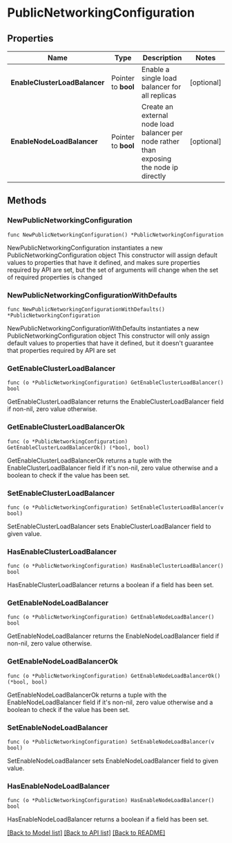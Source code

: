 # PublicNetworkingConfiguration

## Properties

Name | Type | Description | Notes
------------ | ------------- | ------------- | -------------
**EnableClusterLoadBalancer** | Pointer to **bool** | Enable a single load balancer for all replicas | [optional] 
**EnableNodeLoadBalancer** | Pointer to **bool** | Create an external node load balancer per node rather than exposing the node ip directly | [optional] 

## Methods

### NewPublicNetworkingConfiguration

`func NewPublicNetworkingConfiguration() *PublicNetworkingConfiguration`

NewPublicNetworkingConfiguration instantiates a new PublicNetworkingConfiguration object
This constructor will assign default values to properties that have it defined,
and makes sure properties required by API are set, but the set of arguments
will change when the set of required properties is changed

### NewPublicNetworkingConfigurationWithDefaults

`func NewPublicNetworkingConfigurationWithDefaults() *PublicNetworkingConfiguration`

NewPublicNetworkingConfigurationWithDefaults instantiates a new PublicNetworkingConfiguration object
This constructor will only assign default values to properties that have it defined,
but it doesn't guarantee that properties required by API are set

### GetEnableClusterLoadBalancer

`func (o *PublicNetworkingConfiguration) GetEnableClusterLoadBalancer() bool`

GetEnableClusterLoadBalancer returns the EnableClusterLoadBalancer field if non-nil, zero value otherwise.

### GetEnableClusterLoadBalancerOk

`func (o *PublicNetworkingConfiguration) GetEnableClusterLoadBalancerOk() (*bool, bool)`

GetEnableClusterLoadBalancerOk returns a tuple with the EnableClusterLoadBalancer field if it's non-nil, zero value otherwise
and a boolean to check if the value has been set.

### SetEnableClusterLoadBalancer

`func (o *PublicNetworkingConfiguration) SetEnableClusterLoadBalancer(v bool)`

SetEnableClusterLoadBalancer sets EnableClusterLoadBalancer field to given value.

### HasEnableClusterLoadBalancer

`func (o *PublicNetworkingConfiguration) HasEnableClusterLoadBalancer() bool`

HasEnableClusterLoadBalancer returns a boolean if a field has been set.

### GetEnableNodeLoadBalancer

`func (o *PublicNetworkingConfiguration) GetEnableNodeLoadBalancer() bool`

GetEnableNodeLoadBalancer returns the EnableNodeLoadBalancer field if non-nil, zero value otherwise.

### GetEnableNodeLoadBalancerOk

`func (o *PublicNetworkingConfiguration) GetEnableNodeLoadBalancerOk() (*bool, bool)`

GetEnableNodeLoadBalancerOk returns a tuple with the EnableNodeLoadBalancer field if it's non-nil, zero value otherwise
and a boolean to check if the value has been set.

### SetEnableNodeLoadBalancer

`func (o *PublicNetworkingConfiguration) SetEnableNodeLoadBalancer(v bool)`

SetEnableNodeLoadBalancer sets EnableNodeLoadBalancer field to given value.

### HasEnableNodeLoadBalancer

`func (o *PublicNetworkingConfiguration) HasEnableNodeLoadBalancer() bool`

HasEnableNodeLoadBalancer returns a boolean if a field has been set.


[[Back to Model list]](../README.md#documentation-for-models) [[Back to API list]](../README.md#documentation-for-api-endpoints) [[Back to README]](../README.md)



